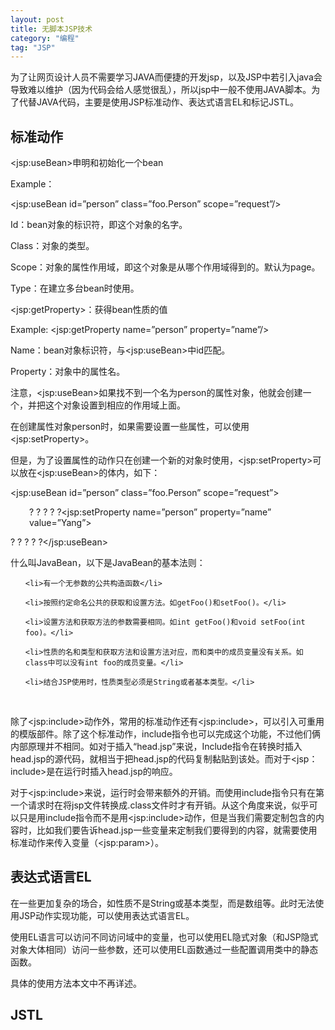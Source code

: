 ```yaml
---
layout: post
title: 无脚本JSP技术
category: "编程"
tag: "JSP"
---
```

为了让网页设计人员不需要学习JAVA而便捷的开发jsp，以及JSP中若引入java会导致难以维护（因为代码会给人感觉很乱），所以jsp中一般不使用JAVA脚本。为了代替JAVA代码，主要是使用JSP标准动作、表达式语言EL和标记JSTL。<!--more-->
<h2>标准动作</h2>
&lt;jsp:useBean&gt;申明和初始化一个bean

Example：

&lt;jsp:useBean id=”person” class=”foo.Person” scope=”request”/&gt;

Id：bean对象的标识符，即这个对象的名字。

Class：对象的类型。

Scope：对象的属性作用域，即这个对象是从哪个作用域得到的。默认为page。

Type：在建立多台bean时使用。

&lt;jsp:getProperty&gt;：获得bean性质的值

Example: &lt;jsp:getProperty name=”person” property=”name”/&gt;

Name：bean对象标识符，与&lt;jsp:useBean&gt;中id匹配。

Property：对象中的属性名。

注意，&lt;jsp:useBean&gt;如果找不到一个名为person的属性对象，他就会创建一个，并把这个对象设置到相应的作用域上面。

在创建属性对象person时，如果需要设置一些属性，可以使用&lt;jsp:setProperty&gt;。

但是，为了设置属性的动作只在创建一个新的对象时使用，&lt;jsp:setProperty&gt;可以放在&lt;jsp:useBean&gt;的体内，如下：

&lt;jsp:useBean id=”person” class=”foo.Person” scope=”request”&gt;
<p style="padding-left: 30px;">? ? ? ? ?&lt;jsp:setProperty name=”person” property=”name” value=”Yang”&gt;</p>
? ? ? ? ?&lt;/jsp:useBean&gt;

什么叫JavaBean，以下是JavaBean的基本法则：
<ul>
	<li>有一个无参数的公共构造函数</li>
	<li>按照约定命名公共的获取和设置方法。如getFoo()和setFoo()。</li>
	<li>设置方法和获取方法的参数需要相同。如int getFoo()和void setFoo(int foo)。</li>
	<li>性质的名和类型和获取方法和设置方法对应，而和类中的成员变量没有关系。如class中可以没有int foo的成员变量。</li>
	<li>结合JSP使用时，性质类型必须是String或者基本类型。</li>
</ul>
&nbsp;

除了&lt;jsp:include&gt;动作外，常用的标准动作还有&lt;jsp:include&gt;，可以引入可重用的模版部件。除了这个标准动作，include指令也可以完成这个功能，不过他们俩内部原理并不相同。如对于插入“head.jsp”来说，Include指令在转换时插入head.jsp的源代码，就相当于把head.jsp的代码复制黏贴到该处。而对于&lt;jsp：include&gt;是在运行时插入head.jsp的响应。

对于&lt;jsp:include&gt;来说，运行时会带来额外的开销。而使用include指令只有在第一个请求时在将jsp文件转换成.class文件时才有开销。从这个角度来说，似乎可以只是用include指令而不是用&lt;jsp:include&gt;动作，但是当我们需要定制包含的内容时，比如我们要告诉head.jsp一些变量来定制我们要得到的内容，就需要使用标准动作来传入变量（&lt;jsp:param&gt;）。
<h2>表达式语言EL</h2>
在一些更加复杂的场合，如性质不是String或基本类型，而是数组等。此时无法使用JSP动作实现功能，可以使用表达式语言EL。

使用EL语言可以访问不同访问域中的变量，也可以使用EL隐式对象（和JSP隐式对象大体相同）访问一些参数，还可以使用EL函数通过一些配置调用类中的静态函数。

具体的使用方法本文中不再详述。
<h2>JSTL</h2>
&nbsp;
